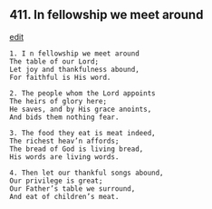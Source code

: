 
## 411.  In fellowship we meet around
[edit](https://docs.google.com/document/d/1F5gWwXKbOajjHb5dLz0_8KO7QM-oHbh0/edit?mode=html)



    1. I n fellowship we meet around
    The table of our Lord;
    Let joy and thankfulness abound,
    For faithful is His word.

    2. The people whom the Lord appoints
    The heirs of glory here;
    He saves, and by His grace anoints,
    And bids them nothing fear.

    3. The food they eat is meat indeed,
    The richest heav’n affords;
    The bread of God is living bread,
    His words are living words.

    4. Then let our thankful songs abound,
    Our privilege is great;
    Our Father’s table we surround,
    And eat of children’s meat.
